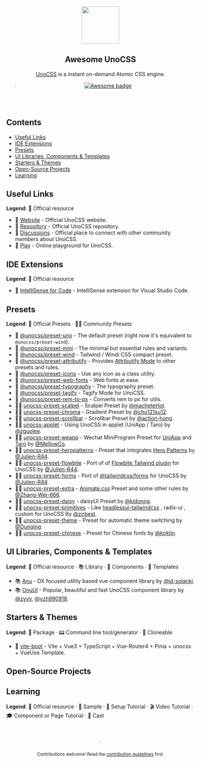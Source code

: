 <br>

<p align="center">
<img src="https://raw.githubusercontent.com/unocss/unocss/main/playground/public/icon-gray.svg" style="width:100px;" />
</p>

<h2 align="center">Awesome UnoCSS</h2>

<p align="center">
 <a href="https://uno.antfu.me/">UnoCSS</a> is a instant on-demand Atomic CSS engine.
</p>

<blockquote align="center">
<a href="https://github.com/sindresorhus/awesome">
    <img src="https://cdn.rawgit.com/sindresorhus/awesome/d7305f38d29fed78fa85652e3a63e154dd8e8829/media/badge.svg" alt="Awesome badge">
  </a>
</blockquote>

<br>
<br>


## Contents

- [Useful Links](#useful-links)
- [IDE Extensions](#ide-extensions)
- [Presets](#presets)
- [UI Libraries, Components & Templates](#ui-libraries-components--templates)
- [Starters & Themes](#starters--themes)
- [Open-Source Projects](#open-source-projects)
- [Learning](#learning)

## Useful Links

**Legend**: 💙 Official resource

- 💙 [Website](https://uno.antfu.me/) - Official UnoCSS website.
- 💙 [Repository](https://github.com/unocss/unocss) - Official UnoCSS repository.
- 💙 [Discussions](https://github.com/unocss/unocss/discussions) - Official place to connect with other community members about UnoCSS.
- 💙 [Play](https://uno.antfu.me/play/) - Online playground for UnoCSS.

## IDE Extensions

**Legend**: 💙 Official resource

- 💙 [IntelliSense for Code](https://marketplace.visualstudio.com/items?itemName=antfu.unocss) - IntelliSense extension for Visual Studio Code.


## Presets

**Legend**: 💙 Official Presets · 🤹‍♂️ Community Presets

- 💙 [@unocss/preset-uno](https://github.com/unocss/unocss/tree/main/packages/preset-uno) - The default preset (right now it's equivalent to `@unocss/preset-wind`).
- 💙 [@unocss/preset-mini](https://github.com/unocss/unocss/tree/main/packages/preset-mini) - The minimal but essential rules and variants.
- 💙 [@unocss/preset-wind](https://github.com/unocss/unocss/tree/main/packages/preset-wind) - Tailwind / Windi CSS compact preset.
- 💙 [@unocss/preset-attributify](https://github.com/unocss/unocss/tree/main/packages/preset-attributify) - Provides [Attributify Mode](https://github.com/unocss/unocss/tree/main/packages/preset-attributify#attributify-mode) to other presets and rules.
- 💙 [@unocss/preset-icons](https://github.com/unocss/unocss/tree/main/packages/preset-icons) - Use any icon as a class utility.
- 💙 [@unocss/preset-web-fonts](https://github.com/unocss/unocss/tree/main/packages/preset-web-fonts) - Web fonts at ease.
- 💙 [@unocss/preset-typography](https://github.com/unocss/unocss/tree/main/packages/preset-typography) - The typography preset.
- 💙 [@unocss/preset-tagify](https://github.com/unocss/unocss/tree/main/packages/preset-tagify) - Tagify Mode for UnoCSS.
- 💙 [@unocss/preset-rem-to-px](https://github.com/unocss/unocss/tree/main/packages/preset-rem-to-px) - Converts rem to px for utils.
- 🤹‍♂️ [unocss-preset-scalpel](https://github.com/macheteHot/unocss-preset-scalpel) - Scalpel Preset by [@macheteHot](https://github.com/macheteHot/).
- 🤹‍♂️ [unocss-preset-chroma](https://github.com/chu121su12/unocss-preset-chroma) - Gradient Preset by [@chu121su12](https://github.com/chu121su12).
- 🤹‍♂️ [unocss-preset-scrollbar](https://github.com/action-hong/unocss-preset-scrollbar) - Scrollbar Preset by [@action-hong](https://github.com/action-hong).
- 🤹‍♂️ [unocss-applet](https://github.com/unocss-applet/unocss-applet) - Using UnoCSS in applet (UniApp / Taro) by [@zguolee](https://github.com/zguolee).
- 🤹‍♂️ [unocss-preset-weapp](https://github.com/MellowCo/unocss-preset-weapp) - Wechat MiniProgram Preset for [UniApp](https://uniapp.dcloud.io) and [Taro](https://taro-docs.jd.com/taro/docs) by [@MellowCo](https://github.com/MellowCo).
- 🤹‍♂️ [unocss-preset-heropatterns](https://github.com/Julien-R44/unocss-preset-heropatterns) - Preset that integrates [Hero Patterns](https://heropatterns.com/) by [@Julien-R44](https://github.com/Julien-R44).
- 🤹‍♂️ [unocss-preset-flowbite](https://github.com/Julien-R44/unocss-preset-flowbite) - Port of of [Flowbite Tailwind plugin](https://github.com/themesberg/flowbite) for UnoCSS by [@Julien-R44](https://github.com/Julien-R44).
- 🤹‍♂️ [unocss-preset-forms](https://github.com/Julien-R44/unocss-preset-forms) - Port of [@tailwindcss/forms](https://github.com/tailwindlabs/tailwindcss-forms) for UnoCSS by [@Julien-R44](https://github.com/Julien-R44).
- 🤹‍♂️ [unocss-preset-extra](https://github.com/MoomFE/unocss-preset-extra) - [Animate.css](https://animate.style) Preset and some other rules by [@Zhang-Wei-666](https://github.com/Zhang-Wei-666).
- 🤹‍♂️ [unocss-preset-daisy](https://github.com/kidonng/unocss-preset-daisy) - daisyUI Preset by [@kidonng](https://github.com/kidonng).
- 🤹‍♂️ [unocss-preset-primitives](https://github.com/zirbest/unocss-preset-primitives) - Like [headlessui-tailwindcss](https://github.com/tailwindlabs/headlessui/tree/main/packages/%40headlessui-tailwindcss) , radix-ui , custom for UnoCSS By [@zirbest](https://github.com/zirbest).
- 🤹‍♂️ [unocss-preset-theme](https://github.com/Dunqing/unocss-preset-theme) - Preset for automatic theme switching by [@Dunqing](https://github.com/Dunqing).
- 🤹‍♂️ [unocss-preset-chinese](https://github.com/kirklin/unocss-preset-chinese) - Preset for Chinese fonts by [@kirklin](https://github.com/kirklin).


## UI Libraries, Components & Templates

**Legend**: 💙 Official resource · 📚 Library · 🧩 Components · 📁 Templates

- 📚 [Anu](https://github.com/jd-solanki/anu) - DX focused utility based vue component library by [@jd-solanki](https://github.com/jd-solanki).
- 📚 [OnuUI](https://github.com/onu-ui/onu-ui) - Popular, beautiful and fast UnoCSS component library by [@zyyv](https://github.com/zyyv), [@yzh990918](https://github.com/yzh990918).


## Starters & Themes

**Legend**: 💼 Package · 📟 Command line tool/generator · 🚀 Cloneable

- 🚀 [vite-boot](https://github.com/kirklin/vite-boot/tree/unocss) - Vite + Vue3 + TypeScript + Vue-Router4 + Pinia + unocss + VueUse  Template.

## Open-Source Projects


## Learning

**Legend**: 💙 Official resource · 🧪 Sample · 🔧 Setup Tutorial · 🎬 Video Tutorial · 🎓 Component or Page Tutorial · 🎥 Cast




<p align="center">
  <br />
  <br />
  ·
  <br />
  <br />
  <sub>Contributions welcome! Read the <a href=".github/CONTRIBUTING.md">contribution guidelines</a> first.</sub>
</p>
